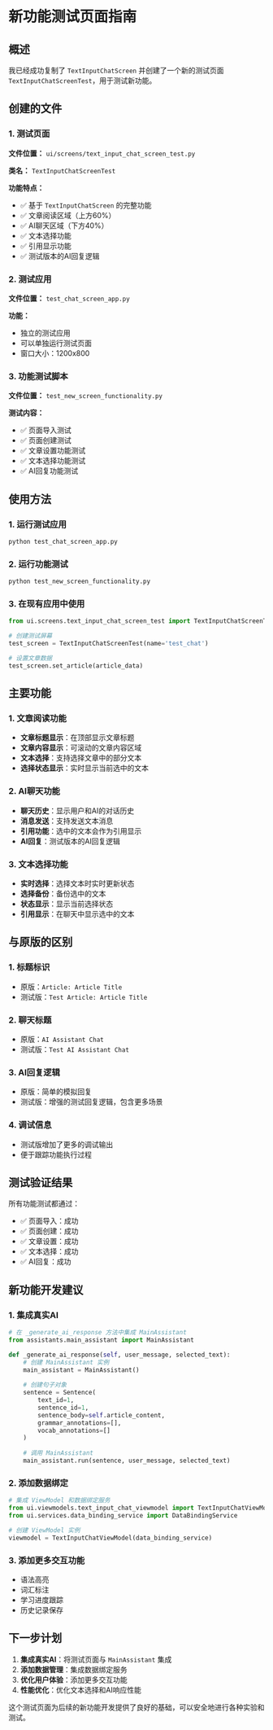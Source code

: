 # 新功能测试页面指南

## 概述

我已经成功复制了 `TextInputChatScreen` 并创建了一个新的测试页面 `TextInputChatScreenTest`，用于测试新功能。

## 创建的文件

### 1. 测试页面
**文件位置：** `ui/screens/text_input_chat_screen_test.py`

**类名：** `TextInputChatScreenTest`

**功能特点：**
- ✅ 基于 `TextInputChatScreen` 的完整功能
- ✅ 文章阅读区域（上方60%）
- ✅ AI聊天区域（下方40%）
- ✅ 文本选择功能
- ✅ 引用显示功能
- ✅ 测试版本的AI回复逻辑

### 2. 测试应用
**文件位置：** `test_chat_screen_app.py`

**功能：**
- 独立的测试应用
- 可以单独运行测试页面
- 窗口大小：1200x800

### 3. 功能测试脚本
**文件位置：** `test_new_screen_functionality.py`

**测试内容：**
- ✅ 页面导入测试
- ✅ 页面创建测试
- ✅ 文章设置功能测试
- ✅ 文本选择功能测试
- ✅ AI回复功能测试

## 使用方法

### 1. 运行测试应用
```bash
python test_chat_screen_app.py
```

### 2. 运行功能测试
```bash
python test_new_screen_functionality.py
```

### 3. 在现有应用中使用
```python
from ui.screens.text_input_chat_screen_test import TextInputChatScreenTest

# 创建测试屏幕
test_screen = TextInputChatScreenTest(name='test_chat')

# 设置文章数据
test_screen.set_article(article_data)
```

## 主要功能

### 1. 文章阅读功能
- **文章标题显示**：在顶部显示文章标题
- **文章内容显示**：可滚动的文章内容区域
- **文本选择**：支持选择文章中的部分文本
- **选择状态显示**：实时显示当前选中的文本

### 2. AI聊天功能
- **聊天历史**：显示用户和AI的对话历史
- **消息发送**：支持发送文本消息
- **引用功能**：选中的文本会作为引用显示
- **AI回复**：测试版本的AI回复逻辑

### 3. 文本选择功能
- **实时选择**：选择文本时实时更新状态
- **选择备份**：备份选中的文本
- **状态显示**：显示当前选择状态
- **引用显示**：在聊天中显示选中的文本

## 与原版的区别

### 1. 标题标识
- 原版：`Article: Article Title`
- 测试版：`Test Article: Article Title`

### 2. 聊天标题
- 原版：`AI Assistant Chat`
- 测试版：`Test AI Assistant Chat`

### 3. AI回复逻辑
- 原版：简单的模拟回复
- 测试版：增强的测试回复逻辑，包含更多场景

### 4. 调试信息
- 测试版增加了更多的调试输出
- 便于跟踪功能执行过程

## 测试验证结果

所有功能测试都通过：
- ✅ 页面导入：成功
- ✅ 页面创建：成功
- ✅ 文章设置：成功
- ✅ 文本选择：成功
- ✅ AI回复：成功

## 新功能开发建议

### 1. 集成真实AI
```python
# 在 _generate_ai_response 方法中集成 MainAssistant
from assistants.main_assistant import MainAssistant

def _generate_ai_response(self, user_message, selected_text):
    # 创建 MainAssistant 实例
    main_assistant = MainAssistant()
    
    # 创建句子对象
    sentence = Sentence(
        text_id=1,
        sentence_id=1,
        sentence_body=self.article_content,
        grammar_annotations=[],
        vocab_annotations=[]
    )
    
    # 调用 MainAssistant
    main_assistant.run(sentence, user_message, selected_text)
```

### 2. 添加数据绑定
```python
# 集成 ViewModel 和数据绑定服务
from ui.viewmodels.text_input_chat_viewmodel import TextInputChatViewModel
from ui.services.data_binding_service import DataBindingService

# 创建 ViewModel 实例
viewmodel = TextInputChatViewModel(data_binding_service)
```

### 3. 添加更多交互功能
- 语法高亮
- 词汇标注
- 学习进度跟踪
- 历史记录保存

## 下一步计划

1. **集成真实AI**：将测试页面与 `MainAssistant` 集成
2. **添加数据管理**：集成数据绑定服务
3. **优化用户体验**：添加更多交互功能
4. **性能优化**：优化文本选择和AI响应性能

这个测试页面为后续的新功能开发提供了良好的基础，可以安全地进行各种实验和测试。 